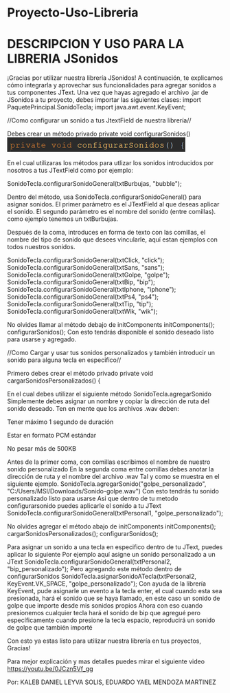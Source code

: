 # Proyecto-Uso-Libreria
DESCRIPCION Y USO PARA LA LIBRERIA JSonidos
===========================================
¡Gracias por utilizar nuestra librería JSonidos!
A continuación, te explicamos cómo integrarla y aprovechar sus funcionalidades para agregar sonidos a tus componentes JText.
Una vez que hayas agregado el archivo .jar de JSonidos a tu proyecto, debes importar las siguientes clases:
import PaquetePrincipal.SonidoTecla;
import java.awt.event.KeyEvent;

//Como configurar un sonido a tus JtextField de nuestra librería//

Debes crear un método privado 
private void configurarSonidos()
![img1](Imagenes/1.png)

En el cual utilizaras los métodos para utlizar los sonidos introducidos por nosotros a tus JTextField
como por ejemplo:

SonidoTecla.configurarSonidoGeneral(txtBurbujas, "bubble");

Dentro del método, usa SonidoTecla.configurarSonidoGeneral() para asignar sonidos.
El primer parámetro es el JTextField al que deseas aplicar el sonido.
El segundo parámetro es el nombre del sonido (entre comillas).
como ejemplo tenemos un txtBurbujas.

Después de la coma, introduces en forma de texto con las comillas, el nombre del tipo de sonido que desees vincularle, aquí estan ejemplos
con todos nuestros sonidos.

SonidoTecla.configurarSonidoGeneral(txtClick, "click");
SonidoTecla.configurarSonidoGeneral(txtSans, "sans");
SonidoTecla.configurarSonidoGeneral(txtGolpe, "golpe");
SonidoTecla.configurarSonidoGeneral(txtBip, "bip");
SonidoTecla.configurarSonidoGeneral(txtIphone, "iphone");
SonidoTecla.configurarSonidoGeneral(txtPs4, "ps4");
SonidoTecla.configurarSonidoGeneral(txtTip, "tip");
SonidoTecla.configurarSonidoGeneral(txtWik, "wik");

No olvides llamar al método debajo de initComponents
initComponents();
configurarSonidos();
Con esto tendrás disponible el sonido deseado listo para usarse y agregado.

//Como Cargar y usar tus sonidos personalizados y también introducir un sonido para alguna tecla en especifico//

Primero debes crear el método privado
private void cargarSonidosPersonalizados() {

En el cual debes utilizar el siguiente método
 SonidoTecla.agregarSonido
Simplemente debes asignar un nombre y copiar la dirección de ruta del sonido deseado.
Ten en mente que los archivos .wav deben:

Tener máximo 1 segundo de duración

Estar en formato PCM estándar

No pesar más de 500KB

Antes de la primer coma, con comillas escribimos el nombre de nuestro sonido personalizado
En la segunda coma entre comillas debes anotar la dirección de ruta y el nombre del archivo .wav
Tal y como se muestra en el siguiente ejemplo.
SonidoTecla.agregarSonido("golpe_personalizado", "C:/Users/MSI/Downloads/Sonido-golpe.wav")
Con esto tendrás tu sonido personalizado listo para usarse
Asi que dentro de tu metodo configurarsonido puedes aplicarle el sonido a tu JText
SonidoTecla.configurarSonidoGeneral(txtPersonal1, "golpe_personalizado");

No olvides agregar el método abajo de initComponents
initComponents();
         cargarSonidosPersonalizados();
        configurarSonidos();

Para asignar un sonido a una tecla en especifico dentro de tu JText, puedes aplicar lo siguiente
Por ejemplo aquí asigne un sonido personalizado a un JText
SonidoTecla.configurarSonidoGeneral(txtPersonal2, "bip_personalizado");
Pero agregando este método dentro de configurarSonidos
 SonidoTecla.asignarSonidoATecla(txtPersonal2, KeyEvent.VK_SPACE, "golpe_personalizado");
Con ayuda de la librería KeyEvent, pude asignarle un evento a la tecla enter, el cual
cuando esta sea presionada, hará el sonido que se haya llamado, en este caso
un sonido de golpe que importe desde mis sonidos propios
Ahora con eso cuando presionemos cualquier tecla hará el sonido de bip que agregué pero
específicamente cuando presione la tecla espacio, reproducirá un sonido de golpe que también importé

Con esto ya estas listo para utilizar nuestra librería en tus proyectos, Gracias!

Para mejor explicación y mas detalles puedes mirar el siguiente video
https://youtu.be/0JCzn5Vf_gg

Por:
KALEB DANIEL LEYVA SOLIS,
EDUARDO YAEL MENDOZA MARTINEZ
